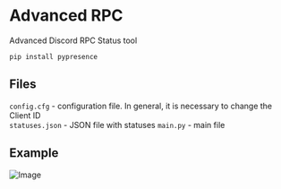 # Advanced RPC
Advanced Discord RPC Status tool

`pip install pypresence`

## Files
`config.cfg` - configuration file. In general, it is necessary to change the Client ID <br />
`statuses.json` - JSON file with statuses
`main.py` - main file

## Example
![Image](https://cdn.discordapp.com/attachments/944882388859777084/1105460738014838814/image.png)